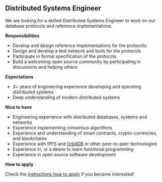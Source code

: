 ## Distributed Systems Engineer

We are looking for a skilled Distributed Systems Engineer to work on our database protocols and reference implementations.

**Responsibilities**

- Develop and design reference implementations for the protocols
- Design and develop a test network and tools for the protocols
- Participate in formal specification of the protocols
- Build a welcoming open source community by participating in discussions and helping others

**Expectations**

- 3+ years of engineering experience developing and operating distributed systems
- Deep understanding of modern distributed systems

**Nice to have**

- Engineering experience with distributed databases, systems and networks
- Experience implementing consensus algorithms
- Experience and understanding of smart contracts, crypto-currencies, and blockchains
- Experience with IPFS and [OrbitDB](https://github.com/orbitdb/orbit-db) or other peer-to-peer technologies
- Experience in, or a desire to learn functional programming
- Experience in open source software development

**How to apply**

Check the [instructions how to apply](../how-to-apply.md) if you became interested!
